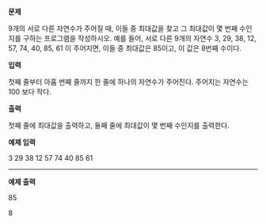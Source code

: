**문제**

9개의 서로 다른 자연수가 주어질 때, 이들 중 최대값을 찾고 그 최대값이 몇 번째 수인지를 구하는 프로그램을 작성하시오. 예를 들어, 서로 다른 9개의 자연수 3, 29, 38, 12, 57, 74, 40, 85, 61 이 주어지면, 이들 중 최대값은 85이고, 이 값은 8번째 수이다.

 

**입력**

첫째 줄부터 아홉 번째 줄까지 한 줄에 하나의 자연수가 주어진다. 주어지는 자연수는 100 보다 작다.

 

**출력**

첫째 줄에 최대값을 출력하고, 둘째 줄에 최대값이 몇 번째 수인지를 출력한다.

 

**예제 입력**

3 29 38 12 57 74 40 85 61

****

**예제 출력**

85

8